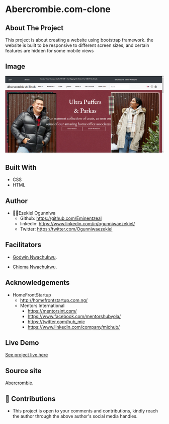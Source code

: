 # Abercrombie.com-clone

## About The Project
This project is about creating a website using bootstrap framework. the website is built to be responsive to different screen sizes, and certain features are hidden for some mobile views

## Image
![landing page.](landing.png "This is the welcome interface")

## Built With
* CSS
* HTML

## Author
* 👨‍🦱Ezekiel Ogunniwa
    * Github: https://github.com/Eminentzeal
    * linkedin: https://www.linkedin.com/in/ogunniwaezekiel/
    * Twitter: https://twitter.com/Ogunniwaezekiel

## Facilitators
* [Godwin Nwachukwu](https://github.com/Gnwin).

* [Chioma Nwachukwu](https://github.com/Chiomy).

## Acknowledgements
* HomeFrontStartup
    * http://homefrontstartup.com.ng/
    * Mentors International
      * https://mentorsint.com/
      * https://www.facebook.com/mentorshubyola/
      * https://twitter.com/hub_mic
      * https://www.linkedin.com/company/michub/

## Live Demo
  [See project live here](https://eminentezekiel-abercrombie-clone.netlify.app/)

## Source site
  [Abercrombie](https://www.abercrombie.com).


## 🤝 Contributions
  * This project is open to your comments and contributions, kindly reach the author through the above author's social media handles.